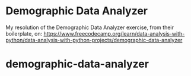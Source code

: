 # Demographic Data Analyzer

My resolution of the Demographic Data Analyzer exercise, from their boilerplate, on:
https://www.freecodecamp.org/learn/data-analysis-with-python/data-analysis-with-python-projects/demographic-data-analyzer
# demographic-data-analyzer
